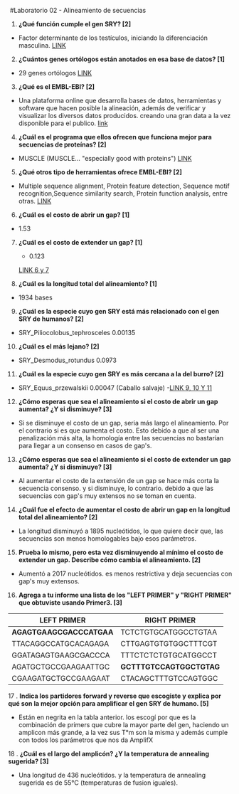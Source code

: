 ﻿﻿﻿#Laboratorio 02 - Alineamiento de secuencias1. **¿Qué función cumple el gen SRY? [2]**  - Factor determinante de los testículos, iniciando la diferenciación masculina. [LINK](https://www.ncbi.nlm.nih.gov/gene/6736)2. **¿Cuántos genes ortólogos están anotados en esa base de datos? [1]**  - 29 genes ortólogos [LINK](https://www.ncbi.nlm.nih.gov/gene/?Term=ortholog_gene_6736[group])3. **¿Qué es el EMBL-EBI? [2]**  - Una plataforma online que desarrolla bases de datos, herramientas y software que hacen posible la alineación, además de verificar y visualizar los diversos datos producidos. creando una gran data a la vez disponible para el publico.  [link](https://www.ebi.ac.uk/about/our-impact)4. **¿Cuál es el programa que ellos ofrecen que funciona mejor para secuencias de proteínas? [2]**  - MUSCLE (MUSCLE... "especially good with proteins")  [LINK](https://www.ebi.ac.uk/Tools/msa/)5. **¿Qué otros tipo de herramientas ofrece EMBL-EBI? [2]**  - Multiple sequence alignment, Protein feature detection, Sequence motif recognition,Sequence similarity search, Protein function analysis, entre otras.  [LINK](https://www.ebi.ac.uk/services)6. **¿Cuál es el costo de abrir un gap? [1]**  - 1.537. **¿Cuál es el costo de extender un gap? [1]**   - 0.123   [LINK 6 y 7](https://www.ebi.ac.uk/Tools/msa/mafft/)8. **¿Cuál es la longitud total del alineamiento? [1]**  - 1934 bases9. **¿Cuál es la especie cuyo gen SRY está más relacionado con el gen SRY de humanos? [2]**  - SRY_Piliocolobus_tephrosceles 0.0013510. **¿Cuál es el más lejano? [2]**  - SRY_Desmodus_rotundus 0.097311. **¿Cuál es la especie cuyo gen SRY es más cercana a la del burro? [2]**  - SRY_Equus_przewalskii 0.00047 (Caballo salvaje)  -[LINK 9, 10 Y 11](https://www.ebi.ac.uk/Tools/services/web/toolresult.ebi?jobId=mafft-I20180810-171043-0177-8926314-p2m&analysis=phylotree)12. **¿Cómo esperas que sea el alineamiento si el costo de abrir un gap aumenta? ¿Y si disminuye? [3]**  - Si se disminuye el costo de un gap, seria más largo el alineamiento. Por el contrario si es que aumenta el costo. Esto debido a que al ser una penalización más alta, la homología entre las secuencias no bastarían para llegar a un consenso en casos de gap's.13. **¿Cómo esperas que sea el alineamiento si el costo de extender un gap aumenta? ¿Y si disminuye? [3]**  - Al aumentar el costo de la extensión de un gap se hace más corta la secuencia consenso. y si disminuye, lo contrario. debido a que las secuencias con gap's muy extensos no se toman en cuenta.14. **¿Cuál fue el efecto de aumentar el costo de abrir un gap en la longitud total del alineamiento? [2]**  -  La longitud disminuyó a 1895 nucleótidos, lo que quiere decir que, las secuencias son menos homologables bajo esos parámetros.15. **Prueba lo mismo, pero esta vez disminuyendo al mínimo el costo de extender un gap. Describe cómo cambia el alineamiento. [2]**  - Aumentó a 2017 nucleótidos. es menos restrictiva y deja secuencias con gap's muy extensos. 16. **Agrega a tu informe una lista de los "LEFT PRIMER" y "RIGHT PRIMER" que obtuviste usando Primer3. [3]**| LEFT PRIMER   | RIGHT PRIMER    || ------------- | ------------- || __AGAGTGAAGCGACCCATGAA__ | TCTCTGTGCATGGCCTGTAA|| TTACAGGCCATGCACAGAGA  | CTTGAGTGTGTGGCTTTCGT || GGATAGAGTGAAGCGACCCA | TTTCTCTCTGTGCATGGCCT || AGATGCTGCCGAAGAATTGC| **GCTTTGTCCAGTGGCTGTAG** || CGAAGATGCTGCCGAAGAAT | CTACAGCTTTGTCCAGTGGC |.17 . **Indica los partidores forward y reverse que escogiste y explica por qué son la mejor opción para amplificar el gen SRY de humano. [5]**  - Están en negrita en la tabla anterior. los escogí por que es la combinación de primers que cubre la mayor parte del gen, haciendo un amplicon más grande, a la vez sus T°m son la misma y además cumple con todos los parámetros que nos da AmplifX18 . **¿Cuál es el largo del amplicón? ¿Y la temperatura de annealing sugerida? [3]**- Una longitud de 436 nucleótidos.   y la temperatura de annealing sugerida es de 55°C (temperaturas de fusion iguales).